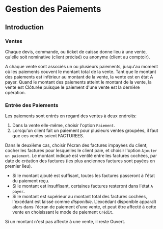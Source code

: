 # Gestion des Paiements

## Introduction

### Ventes

Chaque devis, commande, ou ticket de caisse donne lieu à une vente, qu'elle soit nominative (client précisé) ou anonyme (client au comptoir).

A chaque vente sont associés un ou plusieurs paiements, jusqu'au moment où les paiements couvent le montant total de la vente.
Tant que le montant des paiements est inférieur au montant de la vente, la vente est en état <span class="label label-info">A payer</span>.
Quand le montant des paiements atteint le montant de la vente,
la vente est <span class="label label-info">Clôturée</span> puisque le paiement d'une vente est la dernière opération.


### Entrée des Paiements

Les paiements sont entrés en regard des ventes à deux endroits:

  1. Dans la vente elle-même, choisir l'option `Paiement`.
  1. Lorsqu'un client fait un paiement pour plusieurs ventes groupées, il faut que ces ventes soient FACTUREES.

Dans le deuxième cas, choisir l'écran des factures impayées du client, cocher les factures pour lesquelles le client paie, et choisir l'option `Ajouter un paiement`.
Le montant indiqué est ventilé entre les factures cochées, par date de création des factures (les plus anciennes factures sont payées en premier lieu).

* Si le montant ajouté est suffisant, toutes les factures passeront à l'état du paiement reçu.
* Si le montant est insuffisant, certaines factures resteront dans l'état `A payer`.
* Si le montant est supérieur au montant total des factures cochées, l'excédant est laissé comme _disponible_.
L'excédant disponible apparaît alors dans l'écran de paiement d'une vente, et peut être affecté à cette vente en choisissant le mode de paiement `Crédit`.

Si un montant n'est pas affecté à une vente, il reste <span class="label label-info">Ouvert</span>.